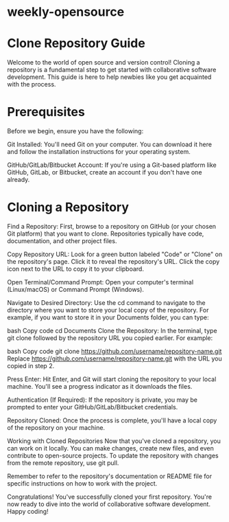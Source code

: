 # weekly-opensource

# Clone Repository Guide
Welcome to the world of open source and version control! Cloning a repository is a fundamental step to get started with collaborative software development. This guide is here to help newbies like you get acquainted with the process.

# Prerequisites
Before we begin, ensure you have the following:

Git Installed: You'll need Git on your computer. You can download it here and follow the installation instructions for your operating system.

GitHub/GitLab/Bitbucket Account: If you're using a Git-based platform like GitHub, GitLab, or Bitbucket, create an account if you don't have one already.

# Cloning a Repository
Find a Repository: First, browse to a repository on GitHub (or your chosen Git platform) that you want to clone. Repositories typically have code, documentation, and other project files.

Copy Repository URL: Look for a green button labeled "Code" or "Clone" on the repository's page. Click it to reveal the repository's URL. Click the copy icon next to the URL to copy it to your clipboard.


Open Terminal/Command Prompt: Open your computer's terminal (Linux/macOS) or Command Prompt (Windows).

Navigate to Desired Directory: Use the cd command to navigate to the directory where you want to store your local copy of the repository. For example, if you want to store it in your Documents folder, you can type:

bash
Copy code
cd Documents
Clone the Repository: In the terminal, type git clone followed by the repository URL you copied earlier. For example:

bash
Copy code
git clone https://github.com/username/repository-name.git
Replace https://github.com/username/repository-name.git with the URL you copied in step 2.

Press Enter: Hit Enter, and Git will start cloning the repository to your local machine. You'll see a progress indicator as it downloads the files.

Authentication (If Required): If the repository is private, you may be prompted to enter your GitHub/GitLab/Bitbucket credentials.

Repository Cloned: Once the process is complete, you'll have a local copy of the repository on your machine.

Working with Cloned Repositories
Now that you've cloned a repository, you can work on it locally. You can make changes, create new files, and even contribute to open-source projects. To update the repository with changes from the remote repository, use git pull.

Remember to refer to the repository's documentation or README file for specific instructions on how to work with the project.

Congratulations! You've successfully cloned your first repository. You're now ready to dive into the world of collaborative software development. Happy coding!
